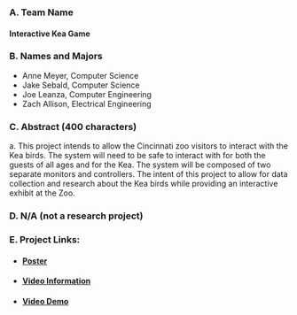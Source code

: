 ### A.	Team Name
#### Interactive Kea Game
### B.	Names and Majors
 - Anne Meyer, Computer Science
 - Jake Sebald, Computer Science
 - Joe Leanza, Computer Engineering
 - Zach Allison, Electrical Engineering
### C.	Abstract (400 characters)
a.	This project intends to allow the Cincinnati zoo visitors to interact with the Kea birds. The system will need to be safe to interact with for both the guests of all ages and for the Kea. The system will be composed of two separate monitors and controllers. The intent of this project to allow for data collection and research about the Kea birds while providing an interactive exhibit at the Zoo.
### D.	N/A (not a research project)
### E.	Project Links:
 - #### [Poster](KeaPoster.pdf)
 - #### [Video Information](https://youtu.be/pAlJ9Ma-BB8)
 - #### [Video Demo](https://youtu.be/M-R_xq0FVUY)
